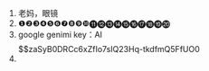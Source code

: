 1. 老妈，眼镜
2. ❶❷❸❹❺❻❼❽❾❿⓫⓬⓭⓮⓯⓰⓱⓲⓳⓴
3. google genimi key：AI$$$$$$$$$$zaSyB0DRCc6xZfIo7sIQ23Hq-tkdfmQ5FfUO0
4. 